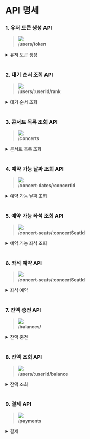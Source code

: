 # API 명세

### 1. 유저 토큰 생성 API

> ![](https://img.shields.io/static/v1?label=&message=POST&color=green) <br>
> /**users/token**

<details markdown="1">
<summary>유저 토큰 생성</summary>

#### Request
##### Body

|  name  | type | description | required |
|:------:|:----:|:-----------:| :---: |
| userId | long |   유저 식별값    | Required |

#### Response

  <details markdown="1">
  <summary>200 OK </summary>

  ```
 {
    "token": "c282ee87-0c94-4a22-ac6a-151c2df634a3" (토큰)
}
  ```
  </details>
</details>
<br>

### 2. 대기 순서 조회 API

> ![](https://img.shields.io/static/v1?label=&message=GET&color=blue) <br>
> /**users/:userId/rank**

<details markdown="1">
<summary>대기 순서 조회</summary>

#### Request
##### Path Variable

|  name  | type | description | required |
|:------:|:----:|:-----------:| :---: |
| userId | long |   유저 식별값    | Required |

#### Response

  <details markdown="1">
  <summary>200 OK </summary>

  ```
{
    "rank": 100 (대기 순서)
}
  ```
  </details>
</details>
<br>

### 3. 콘서트 목록 조회 API

> ![](https://img.shields.io/static/v1?label=&message=GET&color=blue) <br>
> /**concerts**

<details markdown="1">
<summary>콘서트 목록 조회</summary>

#### Request

#### Response

  <details markdown="1">
  <summary>200 OK </summary>

  ```
[
    {
        "concertId": 1 (콘서트 식별값),
        "concertName": "아이유 가을 콘서트" (콘서트 이름),
    }
]
 ```
  </details>
</details>
<br>

### 4. 예약 가능 날짜 조회 API

> ![](https://img.shields.io/static/v1?label=&message=GET&color=blue) <br>
> /**concert-dates/:concertId**

<details markdown="1">
<summary>예약 가능 날짜 조회</summary>

#### Request
##### Path Variable

|   name    | type | description | required |
|:---------:|:----:|:-----------:| :---: |
| concertId | long |   콘서트 식별값   | Required |

#### Response

  <details markdown="1">
  <summary>200 OK </summary>

  ```
[
    {
        "id": 1 (콘서트 날짜 식별값),
        "total_capacity": 50 (전체 좌석 수),
        "current_capacity": 30 (현재 예약된 좌석 수),
        "concert_date": "2024-10-09T15:10:46.092456 (콘서트 날짜)"
    }
] 
 ```
  </details>
</details>
<br>

### 5. 예약 가능 좌석 조회 API

> ![](https://img.shields.io/static/v1?label=&message=GET&color=blue) <br>
> /**concert-seats/:concertSeatId**

<details markdown="1">
<summary>예약 가능 좌석 조회</summary>

#### Request
##### Path Variable

|     name      | type | description | required |
|:-------------:|:----:|:-----------:| :---: |
| concertSeatId | long | 콘서트 날짜 식별값  | Required |

#### Response

  <details markdown="1">
  <summary>200 OK </summary>

  ```
[
    {
        "seatId": 1 (좌석 식별값),
        "seatNumber": "AAS-1" (좌석 번호),
        "seatPrice": 100000 (좌석 가격)
    }
]
 ```
  </details>
</details>
<br>

### 6. 좌석 예약 API

> ![](https://img.shields.io/static/v1?label=&message=POST&color=green) <br>
> /**concert-seats/:concertSeatId**

<details markdown="1">
<summary>좌석 예약</summary>

#### Request
##### Body
```
{
  "userId":1 (유저 식별값),
  "seatId":1 (좌석 식별값),
}
```
#### Response

  <details markdown="1">
  <summary>200 OK </summary>

  ```
{
    "userId": 1 (유저 식별값), 
    "seatId": 1 (좌석 식별값),
    "reservationId": 1 (예약 식별값),
    "price": 100000 (좌석 가격),
    "status": "CONFIRMED (예약 상태)"
}
 ```
  </details>
</details>
<br>

### 7. 잔액 충전 API

> ![](https://img.shields.io/static/v1?label=&message=PATCH&color=yellow) <br>
> /**balances/**

<details markdown="1">
<summary>잔액 충전</summary>

#### Request
##### Body
```
{
    "userId":1 (유저 식별값),
    "amount":100 (충전 금액)
}
```
#### Response

  <details markdown="1">
  <summary>200 OK </summary>

  ```
{
    "balance": 100000 (잔액)
}
 ```
  </details>
</details>
<br>

### 8. 잔액 조회 API

> ![](https://img.shields.io/static/v1?label=&message=GET&color=blue) <br>
> /**users/:userId/balance**

<details markdown="1">
<summary>잔액 조회</summary>

#### Request
##### Path Variable

|  name  | type | description | required |
|:------:|:----:|:-----------:| :---: |
| userId | long |   유저 식별 값   | Required |

#### Response

  <details markdown="1">
  <summary>200 OK </summary>

  ```
{
    "balance": 100000 (잔액)
}
 ```
  </details>
</details>
<br>


### 9. 결제 API

> ![](https://img.shields.io/static/v1?label=&message=POST&color=green) <br>
> /**payments**

<details markdown="1">
<summary>결제</summary>

#### Request
##### Body
```
{
    "reservationId":1
}
```

#### Response

  <details markdown="1">
  <summary>200 OK </summary>

  ```
{
    "paymentId": 1,
    "reservationId": 1,
    "amount": 100000,
    "status": "결제 완료"
}
 ```
  </details>
</details>
<br>